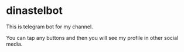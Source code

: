 # dinastelbot

This is telegram bot for my channel. 

You can tap any buttons and then you will see my profile in other social media.
